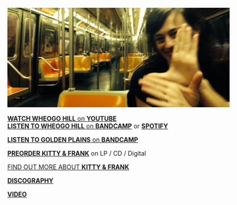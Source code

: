 ![](data/image/news/ltrain1.jpg)

[**WATCH WHEOGO HILL** on **YOUTUBE**](https://www.youtube.com/watch?v=yIl6_gXz4XA)\
[**LISTEN TO WHEOGO HILL** on **BANDCAMP**](https://luciethorne.bandcamp.com/track/wheogo-hill-single-2) or [**SPOTIFY**](spotify:album:35nF8PingAXxlpSx9hLpKq)

[**LISTEN TO GOLDEN PLAINS** on **BANDCAMP**](http://luciethorne.bandcamp.com/track/golden-plains)

[**PREORDER KITTY & FRANK**](https://luciethorne.bandcamp.com/album/pre-order-kitty-frank) on LP / CD / Digital
 
[FIND OUT MORE ABOUT **KITTY & FRANK**](?p=albums/kitty-and-frank) 

<!--[**LISTEN & SHOP at BANDCAMP**](https://luciethorne.bandcamp.com/)

[**LISTEN on SPOTIFY**](spotify:album:35nF8PingAXxlpSx9hLpKq)-->

[**DISCOGRAPHY**](?p=albums)

[**VIDEO**](?p=video)

<!--
<div class="yt-entry">
  <div class="yt-img">
    <a href="https://www.youtube.com/watch?v=DxTKUIL_tpI">
      <img src="http://i.ytimg.com/vi/DxTKUIL_tpI/default.jpg" width="120" height="90" />
    </a>
  </div>
  <div class="yt-txt">
    <a href="https://www.youtube.com/watch?v=DxTKUIL_tpI">The Rushing Dark</a><br />
    Video by Heike Qualitz
  </div>
</div>
-->
